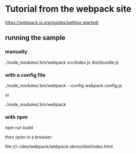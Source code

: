 # Tutorial from the webpack site

https://webpack.js.org/guides/getting-started/

## running the sample

### manually
./node_modules/.bin/webpack src/index.js dist/bundle.js

### with a config file
./node_modules/.bin/webpack --config webpack.config.js

or

./node_modules/.bin/webpack

### with npm
npm run build

then open in a browser:

file:///~/dev/webpack/webpack-demo/dist/index.html